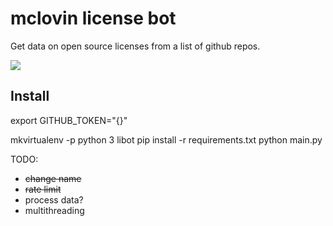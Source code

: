 # mclovin license bot

Get data on open source licenses from a list of github repos.

![](https://i.imgur.com/XNCCB2Y.jpg)

## Install
export GITHUB_TOKEN="{}"

mkvirtualenv -p python 3 libot
pip install -r requirements.txt
python main.py


TODO:
- ~~change name~~
- ~~rate limit~~
- process data?
- multithreading
